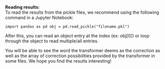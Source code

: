 <b>Reading results:</b>
<br>To read the results from the pickle files, we recommend using the following command in a Jupyter Notebook:

<code>import pandas as pd
obj = pd.read_pickle("filename.pkl")
</code>

After this, you can read an object entry at the index (ex: obj[0]) or loop through the object to read multiple/all entries.

You will be able to see the word the transformer deems as the correction as well as the array of correction possibilities provided by the transformer in some files. We hope you find the results interesting!
